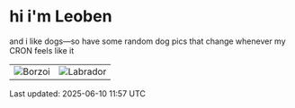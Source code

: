 # hi i'm Leoben

and i like dogs—so have some random dog pics that change whenever my CRON feels like it

|  |  |
|--------|----------|
| ![Borzoi](https://random-dog-vercel.vercel.app/api/random-borzoi?v=1749556636) | ![Labrador](https://random-dog-vercel.vercel.app/api/random-labrador?v=1749556636) |

Last updated: 2025-06-10 11:57 UTC
